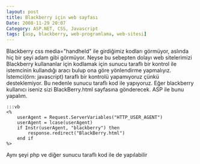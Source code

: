 ```yaml
---
layout: post
title: Blackberry için web sayfası
Date: 2008-11-29 20:07
Category: ASP.NET, CSS, Javascript
tags: [asp, blackberry, web-programlama, web-sitesi]
---
```


Blackberry css media="handheld" ile girdiğimiz kodları görmüyor, aslında
hiç bir şeyi adam gibi görmüyor. Neyse bu sebepten dolayı web
sitelerimizi Blackberry kullananlar için kodlamak için sunucu taraflı
bir kontrol ile istemcinin kullandığı aracı bulup ona göre yönlendirme
yapmalıyız. İstemci(örn: javascript) taraflı bir kontrolü yapamıyoruz
çünkü desteklemiyor. Bu nedenle sunucu taraflı kod ile yapıyoruz. Eğer
blackberry kullanıcı iseniz sizi BlackBerry.html sayfasına gönderecek.
ASP ile bunu yapalım.

	:::vb
	<%
		userAgent = Request.ServerVariables("HTTP_USER_AGENT")
		userAgent = lcase(userAgent)
		if Instr(userAgent, "blackberry") then
			response.redirect("BlackBerry.html")
		end if
	%>

Aynı şeyi php ve diğer sunucu taraflı kod ile de yapılabilir
